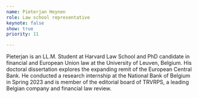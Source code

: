 ```yaml
---
name: Pieterjan Heynen
role: Law school representative
keynote: false
show: true
priority: 11

---
```


Pieterjan is an LL.M. Student at Harvard Law School and PhD candidate in financial and European Union law at the University of Leuven, Belgium. His doctoral dissertation explores the expanding remit of the European Central Bank. He conducted a research internship at the National Bank of Belgium in Spring 2023 and is member of the editorial board of TRVRPS, a leading Belgian company and financial law review.

